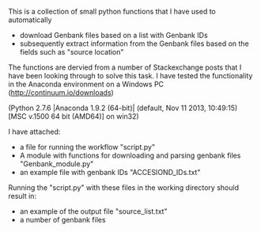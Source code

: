 This is a collection of small python functions that I have used to automatically

- download Genbank files based on a list with Genbank IDs
- subsequently extract information from the Genbank files based on the fields such as "source location"

The functions are dervied from a number of Stackexchange posts that I have been looking through to solve this task.
I have tested the functionality in the Anaconda environment on a Windows PC (http://continuum.io/downloads)

(Python 2.7.6 |Anaconda 1.9.2 (64-bit)| (default, Nov 11 2013, 10:49:15) [MSC v.1500 64 bit (AMD64)] on win32)

I have attached:
- a file for running the workflow "script.py"
- A module with functions for downloading and parsing genbank files "Genbank_module.py"
- an example file with genbank IDs "ACCESIOND_IDs.txt"


Running the "script.py" with these files in the working directory should result in:
- an example of the output file "source_list.txt"
- a number of genbank files
